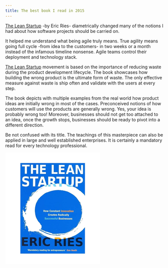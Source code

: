 ```yaml
---
title: The best book I read in 2015
---
```


[The Lean Startup](http://amzn.to/1KaRSBC) -by Eric Ries- diametrically changed many of the notions I had about how software projects should be carried on.

It helped me understand what being agile truly means. True agility means going full cycle -from idea to the customers- in two weeks or a month instead of the infamous timeline nonsense. Agile teams control their deployment and technology stack.

[The Lean Startup](http://amzn.to/1KaRSBC) movement is based on the importance of reducing waste during the product development lifecycle. The book showcases how building the wrong product is the ultimate form of waste. The only effective measure against waste is ship often and validate with the users at every step.

The book depicts with multiple examples from the real world how product ideas are initially wrong in most of the cases. Preconceived notions of how customers will use the products are generally wrong.   Yes, your idea is probably wrong too! Moreover, businesses should not get too attached to an idea, once the growth stops, businesses should be ready to pivot into a different direction.

Be not confused with its title. The teachings of this masterpiece can also be applied in large and well established enterprises. It is certainly a mandatory read for every technology professional.

![The Lean Startup](/images/the-lean-startup/the-lean-startup-book-cover_a.png)  
